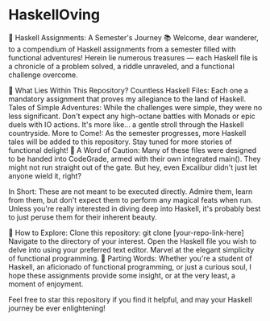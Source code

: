 # HaskellOving
🧙 Haskell Assignments: A Semester's Journey 📚
Welcome, dear wanderer, to a compendium of Haskell assignments from a semester filled with functional adventures! Herein lie numerous treasures — each Haskell file is a chronicle of a problem solved, a riddle unraveled, and a functional challenge overcome.

🤔 What Lies Within This Repository?
Countless Haskell Files: Each one a mandatory assignment that proves my allegiance to the land of Haskell.
Tales of Simple Adventures: While the challenges were simple, they were no less significant. Don't expect any high-octane battles with Monads or epic duels with IO actions. It's more like... a gentle stroll through the Haskell countryside.
More to Come!: As the semester progresses, more Haskell tales will be added to this repository. Stay tuned for more stories of functional delight!
🚫 A Word of Caution:
Many of these files were designed to be handed into CodeGrade, armed with their own integrated main(). They might not run straight out of the gate. But hey, even Excalibur didn't just let anyone wield it, right?

In Short: These are not meant to be executed directly. Admire them, learn from them, but don't expect them to perform any magical feats when run. Unless you're really interested in diving deep into Haskell, it's probably best to just peruse them for their inherent beauty.

📜 How to Explore:
Clone this repository: git clone [your-repo-link-here]
Navigate to the directory of your interest.
Open the Haskell file you wish to delve into using your preferred text editor.
Marvel at the elegant simplicity of functional programming.
🌌 Parting Words:
Whether you're a student of Haskell, an aficionado of functional programming, or just a curious soul, I hope these assignments provide some insight, or at the very least, a moment of enjoyment.

Feel free to star this repository if you find it helpful, and may your Haskell journey be ever enlightening!
